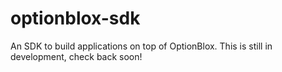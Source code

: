 # optionblox-sdk
An SDK to build applications on top of OptionBlox. This is still in development, check back soon!

